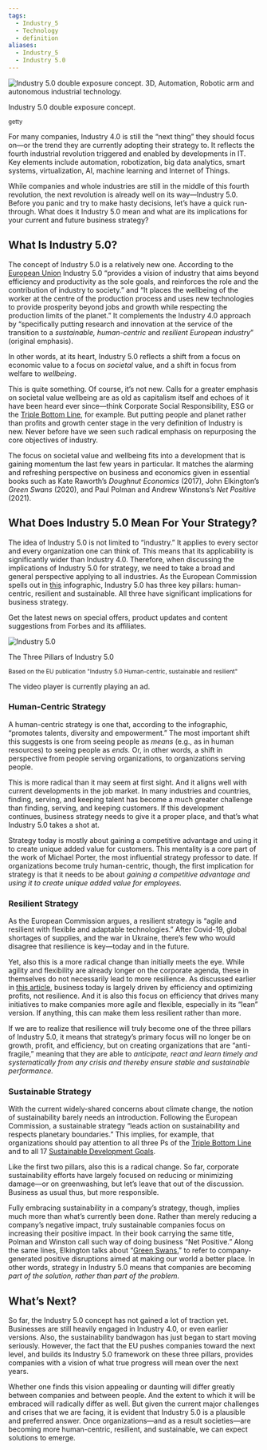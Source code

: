 ```yaml
---
tags:
  - Industry_5
  - Technology
  - definition
aliases:
  - Industry_5
  - Industry 5.0
---
```

![Industry 5.0 double exposure concept. 3D, Automation, Robotic arm and autonomous industrial technology. ](https://imageio.forbes.com/specials-images/imageserve/615759626cbbd3f5d8ca2f35/Industry-5-0-double-exposure-concept--3D--Automation--Robotic-arm-and-autonomous/960x0.jpg?format=jpg&width=1440)

Industry 5.0 double exposure concept.

<small>getty</small>

For many companies, Industry 4.0 is still the “next thing” they should focus on—or the trend they are currently adopting their strategy to. It reflects the fourth industrial revolution triggered and enabled by developments in IT. Key elements include automation, robotization, big data analytics, smart systems, virtualization, AI, machine learning and Internet of Things.

While companies and whole industries are still in the middle of this fourth revolution, the next revolution is already well on its way—Industry 5.0. Before you panic and try to make hasty decisions, let’s have a quick run-through. What does it Industry 5.0 mean and what are its implications for your current and future business strategy?

## What Is Industry 5.0?

The concept of Industry 5.0 is a relatively new one. According to the [European Union](https://ec.europa.eu/info/research-and-innovation/research-area/industrial-research-and-innovation/industry-50_en "https://ec.europa.eu/info/research-and-innovation/research-area/industrial-research-and-innovation/industry-50_en") Industry 5.0 “provides a vision of industry that aims beyond efficiency and productivity as the sole goals, and reinforces the role and the contribution of industry to society.” and “It places the wellbeing of the worker at the centre of the production process and uses new technologies to provide prosperity beyond jobs and growth while respecting the production limits of the planet.” It complements the Industry 4.0 approach by “specifically putting research and innovation at the service of the transition to a _sustainable, human-centric_ and _resilient European industry_” (original emphasis).

In other words, at its heart, Industry 5.0 reflects a shift from a focus on economic value to a focus on _societal_ value, and a shift in focus from welfare to _wellbeing_.

This is quite something. Of course, it’s not new. Calls for a greater emphasis on societal value wellbeing are as old as capitalism itself and echoes of it have been heard ever since—think Corporate Social Responsibility, ESG or the [Triple Bottom Line](https://www.forbes.com/sites/jeroenkraaijenbrink/2019/12/10/what-the-3ps-of-the-triple-bottom-line-really-mean/ "https://www.forbes.com/sites/jeroenkraaijenbrink/2019/12/10/what-the-3ps-of-the-triple-bottom-line-really-mean/"), for example. But putting people and planet rather than profits and growth center stage in the very definition of Industry is new. Never before have we seen such radical emphasis on repurposing the core objectives of industry.

The focus on societal value and wellbeing fits into a development that is gaining momentum the last few years in particular. It matches the alarming and refreshing perspective on business and economics given in essential books such as Kate Raworth’s _Doughnut Economics_ (2017), John Elkington’s _Green Swans_ (2020), and Paul Polman and Andrew Winstons’s _Net Positive_ (2021).

## What Does Industry 5.0 Mean For Your Strategy?

The idea of Industry 5.0 is not limited to “industry.” It applies to every sector and every organization one can think of. This means that its applicability is significantly wider than Industry 4.0. Therefore, when discussing the implications of Industry 5.0 for strategy, we need to take a broad and general perspective applying to all industries. As the European Commission spells out in [this](https://op.europa.eu/en/publication-detail/-/publication/aed3280d-70fe-11eb-9ac9-01aa75ed71a1 "https://op.europa.eu/en/publication-detail/-/publication/aed3280d-70fe-11eb-9ac9-01aa75ed71a1") infographic, Industry 5.0 has three key pillars: human-centric, resilient and sustainable. All three have significant implications for business strategy.

Get the latest news on special offers, product updates and content suggestions from Forbes and its affiliates.

![Industry 5.0](https://imageio.forbes.com/specials-images/imageserve/62826f47fed0782749e6f1dc/Industry-5-0/960x0.jpg?format=jpg&width=1440)

The Three Pillars of Industry 5.0

<small>Based on the EU publication "Industry 5.0 Human-centric, sustainable and resilient"</small>

The video player is currently playing an ad.

### Human-Centric Strategy

A human-centric strategy is one that, according to the infographic, “promotes talents, diversity and empowerment.” The most important shift this suggests is one from seeing people as _means_ (e.g., as in human resources) to seeing people as _ends._ Or, in other words, a shift in perspective from people serving organizations, to organizations serving people.

This is more radical than it may seem at first sight. And it aligns well with current developments in the job market. In many industries and countries, finding, serving, and keeping talent has become a much greater challenge than finding, serving, and keeping customers. If this development continues, business strategy needs to give it a proper place, and that’s what Industry 5.0 takes a shot at.

Strategy today is mostly about gaining a competitive advantage and using it to create unique added value for customers. This mentality is a core part of the work of Michael Porter, the most influential strategy professor to date. If organizations become truly human-centric, though, the first implication for strategy is that it needs to be about _gaining a competitive advantage and using it to create unique added value for employees._

### Resilient Strategy

As the European Commission argues, a resilient strategy is “agile and resilient with flexible and adaptable technologies.” After Covid-19, global shortages of supplies, and the war in Ukraine, there’s few who would disagree that resilience is key—today and in the future.

Yet, also this is a more radical change than initially meets the eye. While agility and flexibility are already longer on the corporate agenda, these in themselves do not necessarily lead to more resilience. As discussed earlier in [this article](https://www.forbes.com/sites/jeroenkraaijenbrink/2021/02/18/now-is-the-time-to-make-resilience-not-efficiency-your-primary-business-objective/ "https://www.forbes.com/sites/jeroenkraaijenbrink/2021/02/18/now-is-the-time-to-make-resilience-not-efficiency-your-primary-business-objective/"), business today is largely driven by efficiency and optimizing profits, not resilience. And it is also this focus on efficiency that drives many initiatives to make companies more agile and flexible, especially in its “lean” version. If anything, this can make them less resilient rather than more.

If we are to realize that resilience will truly become one of the three pillars of Industry 5.0, it means that strategy’s primary focus will no longer be on growth, profit, and efficiency, but on creating organizations that are “anti-fragile,” meaning that they are able to _anticipate, react and learn timely and systematically from any crisis and thereby ensure stable and sustainable performance._

### Sustainable Strategy

With the current widely-shared concerns about climate change, the notion of sustainability barely needs an introduction. Following the European Commission, a sustainable strategy “leads action on sustainability and respects planetary boundaries.” This implies, for example, that organizations should pay attention to all three Ps of the [Triple Bottom Line](https://www.forbes.com/sites/jeroenkraaijenbrink/2019/12/10/what-the-3ps-of-the-triple-bottom-line-really-mean/ "https://www.forbes.com/sites/jeroenkraaijenbrink/2019/12/10/what-the-3ps-of-the-triple-bottom-line-really-mean/") and to all 17 [Sustainable Development Goals](https://sdgs.un.org/goals "https://sdgs.un.org/goals").

Like the first two pillars, also this is a radical change. So far, corporate sustainability efforts have largely focused on reducing or minimizing damage—or on greenwashing, but let’s leave that out of the discussion. Business as usual thus, but more responsible.

Fully embracing sustainability in a company’s strategy, though, implies much more than what’s currently been done. Rather than merely reducing a company’s negative impact, truly sustainable companies focus on increasing their positive impact. In their book carrying the same title, Polman and Winston call such way of doing business “Net Positive.” Along the same lines, Elkington talks about “[Green Swans](https://www.forbes.com/sites/jeroenkraaijenbrink/2022/03/29/what-are-green-swans-and-why-they-matter/ "https://www.forbes.com/sites/jeroenkraaijenbrink/2022/03/29/what-are-green-swans-and-why-they-matter/"),” to refer to company-generated positive disruptions aimed at making our world a better place. In other words, strategy in Industry 5.0 means that companies are becoming _part of the solution, rather than part of the problem._

## What’s Next?

So far, the Industry 5.0 concept has not gained a lot of traction yet. Businesses are still heavily engaged in Industry 4.0, or even earlier versions. Also, the sustainability bandwagon has just began to start moving seriously. However, the fact that the EU pushes companies toward the next level, and builds its Industry 5.0 framework on these three pillars, provides companies with a vision of what true progress will mean over the next years.

Whether one finds this vision appealing or daunting will differ greatly between companies and between people. And the extent to which it will be embraced will radically differ as well. But given the current major challenges and crises that we are facing, it is evident that Industry 5.0 is a plausible and preferred answer. Once organizations—and as a result societies—are becoming more human-centric, resilient, and sustainable, we can expect solutions to emerge.
